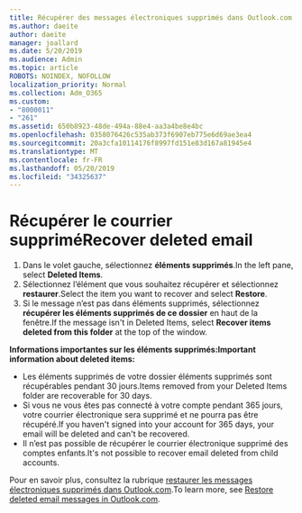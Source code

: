 ```yaml
---
title: Récupérer des messages électroniques supprimés dans Outlook.com
ms.author: daeite
author: daeite
manager: joallard
ms.date: 5/20/2019
ms.audience: Admin
ms.topic: article
ROBOTS: NOINDEX, NOFOLLOW
localization_priority: Normal
ms.collection: Adm_O365
ms.custom:
- "8000011"
- "261"
ms.assetid: 650b8923-48de-494a-88e4-aa3a4be8e4bc
ms.openlocfilehash: 0358076426c535ab373f6907eb775e6d69ae3ea4
ms.sourcegitcommit: 20a3cfa10114176f8997fd151e83d167a81945e4
ms.translationtype: MT
ms.contentlocale: fr-FR
ms.lasthandoff: 05/20/2019
ms.locfileid: "34325637"
---
```

# <a name="recover-deleted-email"></a><span data-ttu-id="e382d-102">Récupérer le courrier supprimé</span><span class="sxs-lookup"><span data-stu-id="e382d-102">Recover deleted email</span></span>

1. <span data-ttu-id="e382d-103">Dans le volet gauche, sélectionnez **éléments supprimés**.</span><span class="sxs-lookup"><span data-stu-id="e382d-103">In the left pane, select **Deleted Items**.</span></span>
2. <span data-ttu-id="e382d-104">Sélectionnez l’élément que vous souhaitez récupérer et sélectionnez **restaurer**.</span><span class="sxs-lookup"><span data-stu-id="e382d-104">Select the item you want to recover and select **Restore**.</span></span>
3. <span data-ttu-id="e382d-105">Si le message n’est pas dans éléments supprimés, sélectionnez **récupérer les éléments supprimés de ce dossier** en haut de la fenêtre.</span><span class="sxs-lookup"><span data-stu-id="e382d-105">If the message isn't in Deleted Items, select **Recover items deleted from this folder** at the top of the window.</span></span>

 <span data-ttu-id="e382d-106">**Informations importantes sur les éléments supprimés:**</span><span class="sxs-lookup"><span data-stu-id="e382d-106">**Important information about deleted items:**</span></span>
  
- <span data-ttu-id="e382d-107">Les éléments supprimés de votre dossier éléments supprimés sont récupérables pendant 30 jours.</span><span class="sxs-lookup"><span data-stu-id="e382d-107">Items removed from your Deleted Items folder are recoverable for 30 days.</span></span>
- <span data-ttu-id="e382d-108">Si vous ne vous êtes pas connecté à votre compte pendant 365 jours, votre courrier électronique sera supprimé et ne pourra pas être récupéré.</span><span class="sxs-lookup"><span data-stu-id="e382d-108">If you haven't signed into your account for 365 days, your email will be deleted and can't be recovered.</span></span>
- <span data-ttu-id="e382d-109">Il n’est pas possible de récupérer le courrier électronique supprimé des comptes enfants.</span><span class="sxs-lookup"><span data-stu-id="e382d-109">It's not possible to recover email deleted from child accounts.</span></span>

<span data-ttu-id="e382d-110">Pour en savoir plus, consultez la rubrique [restaurer les messages électroniques supprimés dans Outlook.com](https://go.microsoft.com/fwlink/p/?linkid=873117).</span><span class="sxs-lookup"><span data-stu-id="e382d-110">To learn more, see [Restore deleted email messages in Outlook.com](https://go.microsoft.com/fwlink/p/?linkid=873117).</span></span>